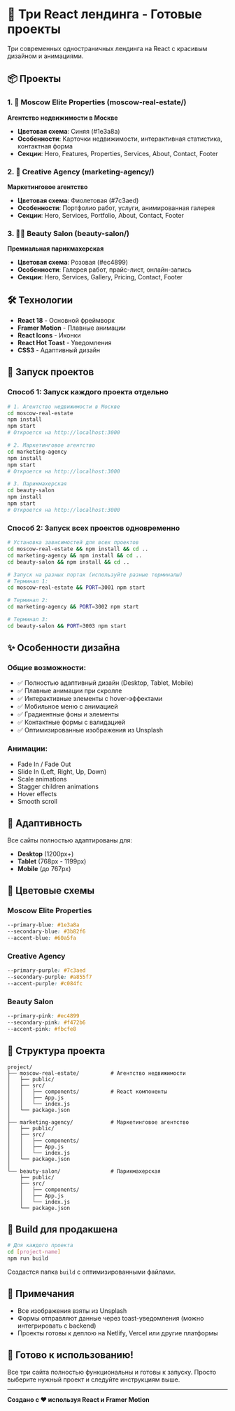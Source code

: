 # 🚀 Три React лендинга - Готовые проекты

Три современных одностраничных лендинга на React с красивым дизайном и анимациями.

## 📦 Проекты

### 1. 🏢 Moscow Elite Properties (moscow-real-estate/)
**Агентство недвижимости в Москве**
- **Цветовая схема**: Синяя (#1e3a8a)
- **Особенности**: Карточки недвижимости, интерактивная статистика, контактная форма
- **Секции**: Hero, Features, Properties, Services, About, Contact, Footer

### 2. 🎨 Creative Agency (marketing-agency/)
**Маркетинговое агентство**
- **Цветовая схема**: Фиолетовая (#7c3aed)
- **Особенности**: Портфолио работ, услуги, анимированная галерея
- **Секции**: Hero, Services, Portfolio, About, Contact, Footer

### 3. 💇‍♀️ Beauty Salon (beauty-salon/)
**Премиальная парикмахерская**
- **Цветовая схема**: Розовая (#ec4899)
- **Особенности**: Галерея работ, прайс-лист, онлайн-запись
- **Секции**: Hero, Services, Gallery, Pricing, Contact, Footer

## 🛠 Технологии

- **React 18** - Основной фреймворк
- **Framer Motion** - Плавные анимации
- **React Icons** - Иконки
- **React Hot Toast** - Уведомления
- **CSS3** - Адаптивный дизайн

## 🚀 Запуск проектов

### Способ 1: Запуск каждого проекта отдельно

```bash
# 1. Агентство недвижимости в Москве
cd moscow-real-estate
npm install
npm start
# Откроется на http://localhost:3000

# 2. Маркетинговое агентство
cd marketing-agency
npm install
npm start
# Откроется на http://localhost:3000

# 3. Парикмахерская
cd beauty-salon
npm install
npm start
# Откроется на http://localhost:3000
```

### Способ 2: Запуск всех проектов одновременно

```bash
# Установка зависимостей для всех проектов
cd moscow-real-estate && npm install && cd ..
cd marketing-agency && npm install && cd ..
cd beauty-salon && npm install && cd ..

# Запуск на разных портах (используйте разные терминалы)
# Терминал 1:
cd moscow-real-estate && PORT=3001 npm start

# Терминал 2:
cd marketing-agency && PORT=3002 npm start

# Терминал 3:
cd beauty-salon && PORT=3003 npm start
```

## ✨ Особенности дизайна

### Общие возможности:
- ✅ Полностью адаптивный дизайн (Desktop, Tablet, Mobile)
- ✅ Плавные анимации при скролле
- ✅ Интерактивные элементы с hover-эффектами
- ✅ Мобильное меню с анимацией
- ✅ Градиентные фоны и элементы
- ✅ Контактные формы с валидацией
- ✅ Оптимизированные изображения из Unsplash

### Анимации:
- Fade In / Fade Out
- Slide In (Left, Right, Up, Down)
- Scale animations
- Stagger children animations
- Hover effects
- Smooth scroll

## 📱 Адаптивность

Все сайты полностью адаптированы для:
- **Desktop** (1200px+)
- **Tablet** (768px - 1199px)
- **Mobile** (до 767px)

## 🎨 Цветовые схемы

### Moscow Elite Properties
```css
--primary-blue: #1e3a8a
--secondary-blue: #3b82f6
--accent-blue: #60a5fa
```

### Creative Agency
```css
--primary-purple: #7c3aed
--secondary-purple: #a855f7
--accent-purple: #c084fc
```

### Beauty Salon
```css
--primary-pink: #ec4899
--secondary-pink: #f472b6
--accent-pink: #fbcfe8
```

## 📂 Структура проекта

```
project/
├── moscow-real-estate/          # Агентство недвижимости
│   ├── public/
│   ├── src/
│   │   ├── components/          # React компоненты
│   │   ├── App.js
│   │   └── index.js
│   └── package.json
│
├── marketing-agency/            # Маркетинговое агентство
│   ├── public/
│   ├── src/
│   │   ├── components/
│   │   ├── App.js
│   │   └── index.js
│   └── package.json
│
└── beauty-salon/                # Парикмахерская
    ├── public/
    ├── src/
    │   ├── components/
    │   ├── App.js
    │   └── index.js
    └── package.json
```

## 🔧 Build для продакшена

```bash
# Для каждого проекта
cd [project-name]
npm run build
```

Создастся папка `build` с оптимизированными файлами.

## 📝 Примечания

- Все изображения взяты из Unsplash
- Формы отправляют данные через toast-уведомления (можно интегрировать с backend)
- Проекты готовы к деплою на Netlify, Vercel или другие платформы

## 🎯 Готово к использованию!

Все три сайта полностью функциональны и готовы к запуску. Просто выберите нужный проект и следуйте инструкциям выше.

---

**Созданo с ❤️ используя React и Framer Motion**
